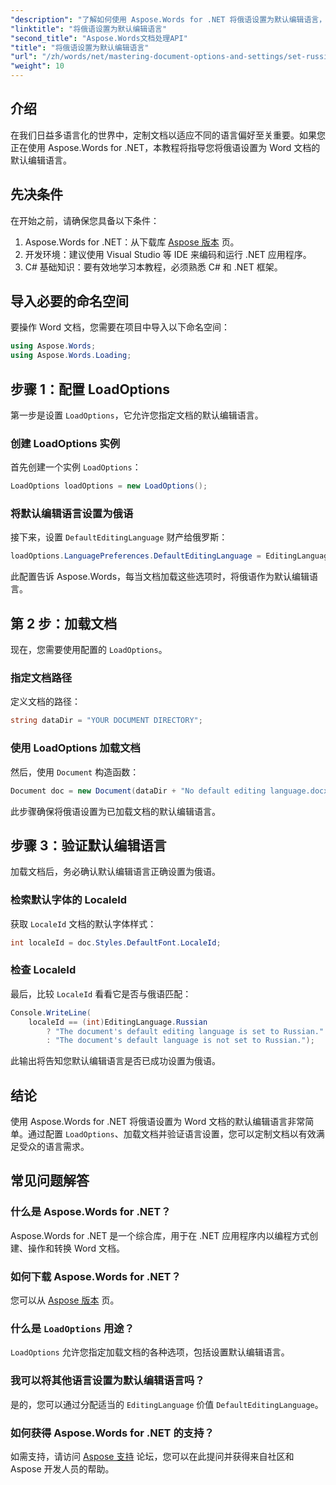 ```yaml
---
"description": "了解如何使用 Aspose.Words for .NET 将俄语设置为默认编辑语言，从而自定义您的 Word 文档。本指南循序渐进。"
"linktitle": "将俄语设置为默认编辑语言"
"second_title": "Aspose.Words文档处理API"
"title": "将俄语设置为默认编辑语言"
"url": "/zh/words/net/mastering-document-options-and-settings/set-russian-as-default-edit-language/"
"weight": 10
---
```


## 介绍

在我们日益多语言化的世界中，定制文档以适应不同的语言偏好至关重要。如果您正在使用 Aspose.Words for .NET，本教程将指导您将俄语设置为 Word 文档的默认编辑语言。 

## 先决条件

在开始之前，请确保您具备以下条件：

1. Aspose.Words for .NET：从下载库 [Aspose 版本](https://releases.aspose.com/words/net/) 页。
2. 开发环境：建议使用 Visual Studio 等 IDE 来编码和运行 .NET 应用程序。
3. C# 基础知识：要有效地学习本教程，必须熟悉 C# 和 .NET 框架。

## 导入必要的命名空间

要操作 Word 文档，您需要在项目中导入以下命名空间：

```csharp
using Aspose.Words;
using Aspose.Words.Loading;
```

## 步骤 1：配置 LoadOptions

第一步是设置 `LoadOptions`，它允许您指定文档的默认编辑语言。

### 创建 LoadOptions 实例

首先创建一个实例 `LoadOptions`：

```csharp
LoadOptions loadOptions = new LoadOptions();
```

### 将默认编辑语言设置为俄语

接下来，设置 `DefaultEditingLanguage` 财产给俄罗斯：

```csharp
loadOptions.LanguagePreferences.DefaultEditingLanguage = EditingLanguage.Russian;
```

此配置告诉 Aspose.Words，每当文档加载这些选项时，将俄语作为默认编辑语言。

## 第 2 步：加载文档

现在，您需要使用配置的 `LoadOptions`。

### 指定文档路径

定义文档的路径：

```csharp
string dataDir = "YOUR DOCUMENT DIRECTORY";
```

### 使用 LoadOptions 加载文档

然后，使用 `Document` 构造函数：

```csharp
Document doc = new Document(dataDir + "No default editing language.docx", loadOptions);
```

此步骤确保将俄语设置为已加载文档的默认编辑语言。

## 步骤 3：验证默认编辑语言

加载文档后，务必确认默认编辑语言正确设置为俄语。

### 检索默认字体的 LocaleId

获取 `LocaleId` 文档的默认字体样式：

```csharp
int localeId = doc.Styles.DefaultFont.LocaleId;
```

### 检查 LocaleId

最后，比较 `LocaleId` 看看它是否与俄语匹配：

```csharp
Console.WriteLine(
    localeId == (int)EditingLanguage.Russian
        ? "The document's default editing language is set to Russian."
        : "The document's default language is not set to Russian.");
```

此输出将告知您默认编辑语言是否已成功设置为俄语。

## 结论

使用 Aspose.Words for .NET 将俄语设置为 Word 文档的默认编辑语言非常简单。通过配置 `LoadOptions`、加载文档并验证语言设置，您可以定制文档以有效满足受众的语言需求。

## 常见问题解答

### 什么是 Aspose.Words for .NET？

Aspose.Words for .NET 是一个综合库，用于在 .NET 应用程序内以编程方式创建、操作和转换 Word 文档。

### 如何下载 Aspose.Words for .NET？

您可以从 [Aspose 版本](https://releases.aspose.com/words/net/) 页。

### 什么是 `LoadOptions` 用途？

`LoadOptions` 允许您指定加载文档的各种选项，包括设置默认编辑语言。

### 我可以将其他语言设置为默认编辑语言吗？

是的，您可以通过分配适当的 `EditingLanguage` 价值 `DefaultEditingLanguage`。

### 如何获得 Aspose.Words for .NET 的支持？

如需支持，请访问 [Aspose 支持](https://forum.aspose.com/c/words/8) 论坛，您可以在此提问并获得来自社区和 Aspose 开发人员的帮助。